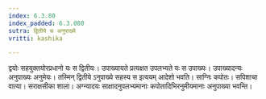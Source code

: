```yaml
---
index: 6.3.80
index_padded: 6.3.080
sutra: द्वितीये च अनुपाख्ये
vritti: kashika

---
```

द्वयोः सहयुक्तयोरप्रधानो यः स द्वितीयः। उपाख्यायते प्रत्यक्षत उपलभ्यते यः स उपाख्यः। उपाख्यादन्यः अनुपाख्यः अनुमेयः। तस्मिन् द्वितीये ऽनुपाख्ये सहस्य स इत्ययम् आदेशो भवति। साग्निः कपोतः। सपिशाचा वात्या। सराक्षसीका शाला। अग्न्यादयः साक्षादनुपलभ्यमानाः कपोतादिभिरनुमीयमानाः अनुपाख्या भवन्ति।